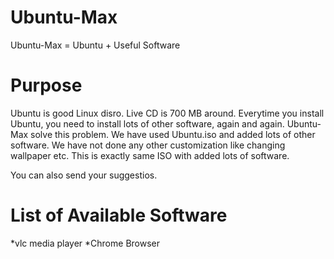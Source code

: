 Ubuntu-Max
==========

Ubuntu-Max = Ubuntu + Useful Software


Purpose
=======
Ubuntu is good Linux disro. Live CD is 700 MB around. Everytime you install Ubuntu, you need to install lots of other software, again and again. Ubuntu-Max solve this problem.
We have used Ubuntu.iso and added lots of other software. We have not done any other customization like changing wallpaper etc. This is exactly same ISO with added lots of software.

You can also send your suggestios.


List of Available Software
==========================
*vlc media player
*Chrome Browser

